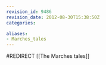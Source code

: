 ```yaml
---
revision_id: 9486
revision_date: 2012-08-30T15:38:50Z
categories:

aliases:
- Marches_tales
---
```


#REDIRECT [[The Marches tales]]